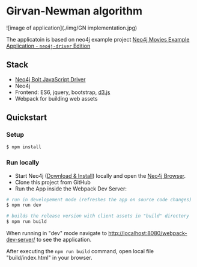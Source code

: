 # Girvan-Newman algorithm

![image of application](./img/GN implementation.jpg)

The applicatoin is based on neo4j example project [Neo4j Movies Example Application - `neo4j-driver` Edition](https://github.com/neo4j-examples/movies-javascript-bolt)
## Stack

* [Neo4j Bolt JavaScript Driver](https://github.com/neo4j/neo4j-javascript-driver)
* Neo4j
* Frontend: ES6, jquery, bootstrap, [d3.js](http://d3js.org/)
* Webpack for building web assets

## Quickstart

### Setup

```bash
$ npm install
```

### Run locally

* Start Neo4j ([Download & Install](http://neo4j.com/download)) locally and open the [Neo4j Browser](http://localhost:7474). 
* Clone this project from GitHub
* Run the App inside the Webpack Dev Server:

```bash
# run in developement mode (refreshes the app on source code changes)
$ npm run dev

# builds the release version with client assets in "build" directory
$ npm run build
```

When running in "dev" mode navigate to [http://localhost:8080/webpack-dev-server/](http://localhost:8080/webpack-dev-server/) to see the application.

After executing the `npm run build` command,  open local file "build/index.html" in your browser.
